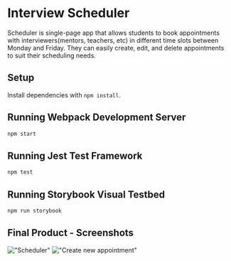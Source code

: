 # Interview Scheduler

Scheduler is single-page app that allows students to book appointments with interviewers(mentors, teachers, etc) in different time slots between Monday and Friday. They can easily create, edit, and delete appointments to suit their scheduling needs.

## Setup

Install dependencies with `npm install`.

## Running Webpack Development Server

```sh
npm start
```

## Running Jest Test Framework

```sh
npm test
```

## Running Storybook Visual Testbed

```sh
npm run storybook
```

## Final Product - Screenshots

!["Scheduler"]()
!["Create new appointment"]()
